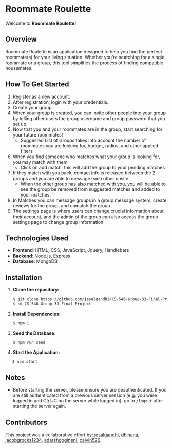 # Roommate Roulette

Welcome to **Roommate Roulette!** 

## Overview

Roommate Roulette is an application designed to help you find the perfect roommate(s) for your living situation. Whether you're searching for a single roommate or a group, this tool simplifies the process of finding compatible housemates.

## How To Get Started
1. Register as a new account.
2. After registration, login with your credentials.
3. Create your group.
4. When your group is created, you can invite other people into your group by telling other users the group username and group password that you set up.
5. Now that you and your roommates are in the group, start searching for your future roommates!
   - Suggested List of Groups takes into account the number of roommates you are looking for, budget, radius, and other applied filters
6. When you find someone who matches what your group is looking for, you may match with them
   - Click on add match, this will add the group to your pending matches 
7. If they match with you back, contact info is released between the 2 groups and you are able to message each other onsite.
   - When the other group has also matched with you, you will be able to see the group be removed from suggested matches and added to your matches.
8. In Matches you can message groups in a group message system, create reviews for the group, and unmatch the group
9. The settings page is where users can change crucial information about their account, and the admin of the group can also access the group settings page to change group information.



## Technologies Used

- **Frontend**: HTML, CSS, JavaScript, Jquery, Handlebars
- **Backend**: Node.js, Express
- **Database**: MongoDB

## Installation

1. **Clone the repository:**

   ```bash
   $ git clone https://github.com/jesalgandhi/CS-546-Group-33-Final-Project
   $ cd CS-546-Group-33-Final-Project
   ```

2. **Install Dependencies:**

   ```bash
   $ npm i
   ```

3. **Seed the Database:**

   ```bash
   $ npm run seed
   ```

4. **Start the Application:**

```bash
   $ npm start
```

## Notes
- Before starting the server, please ensure you are deauthenticated. If you are still authenticated from a previous server session (e.g. you were logged in and Ctrl+C on the server while logged in), go to `/logout` after starting the server again.

## Contributors
This project was a collaborative effort by: 
<a href="https://github.com/jesalgandhi">jesalgandhi</a>, <a href="https://github.com/dhihana">dhihana</a>, <a href="https://github.com/jacobgrocks1234">jacobgrocks1234</a>, <a href="https://github.com/adarshgogineni">adarshgogineni</a>, <a href="https://github.com/calvin526">calvin526</a>.

